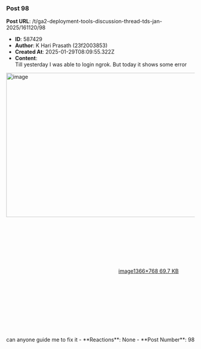 ### Post 98
**Post URL**: /t/ga2-deployment-tools-discussion-thread-tds-jan-2025/161120/98
- **ID**: 587429
- **Author**: K Hari Prasath (23f2003853)
- **Created At**: 2025-01-29T08:09:55.322Z
- **Content**:  
  Till yesterday I was able to login ngrok. But today it shows some error<br>
<div class="lightbox-wrapper"><a class="lightbox" href="https://europe1.discourse-cdn.com/flex013/uploads/iitm/original/3X/4/d/4d320e059a675e515513fffdd73cd3fab680ca5f.png" data-download-href="/uploads/short-url/b0U0rdD91r0mp2wsz7OHyRbgnyT.png?dl=1" title="image" rel="noopener nofollow ugc"><img src="https://europe1.discourse-cdn.com/flex013/uploads/iitm/optimized/3X/4/d/4d320e059a675e515513fffdd73cd3fab680ca5f_2_690x387.png" alt="image" data-base62-sha1="b0U0rdD91r0mp2wsz7OHyRbgnyT" width="690" height="387" srcset="https://europe1.discourse-cdn.com/flex013/uploads/iitm/optimized/3X/4/d/4d320e059a675e515513fffdd73cd3fab680ca5f_2_690x387.png, https://europe1.discourse-cdn.com/flex013/uploads/iitm/optimized/3X/4/d/4d320e059a675e515513fffdd73cd3fab680ca5f_2_1035x580.png 1.5x, https://europe1.discourse-cdn.com/flex013/uploads/iitm/original/3X/4/d/4d320e059a675e515513fffdd73cd3fab680ca5f.png 2x" data-dominant-color="EEEFF3"><div class="meta"><svg class="fa d-icon d-icon-far-image svg-icon" aria-hidden="true"><use href="#far-image"></use></svg><span class="filename">image</span><span class="informations">1366×768 69.7 KB</span><svg class="fa d-icon d-icon-discourse-expand svg-icon" aria-hidden="true"><use href="#discourse-expand"></use></svg></div></a></div><br>
can anyone guide me to fix it
- **Reactions**: None
- **Post Number**: 98

